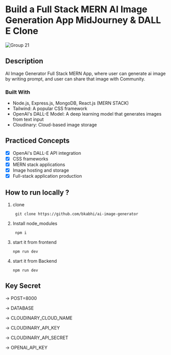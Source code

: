 # Build  a Full Stack MERN AI Image Generation App  MidJourney & DALL E Clone

![Group 21](https://user-images.githubusercontent.com/47373251/221367502-4529cae4-0df5-4b7a-99cd-a1cf3612718e.png)


## Description

AI Image Generator Full Stack MERN App, where user can generate ai image by writing prompt, and user can share that image with Community.

### Built With

* Node.js, Express.js, MongoDB, React.js (MERN STACK) 
* Tailwind: A popular CSS framework
* OpenAI's DALL-E Model: A deep learning model that generates images from text input
* Cloudinary: Cloud-based image storage


<!-- USAGE EXAMPLES -->
## Practiced Concepts
- [x] OpenAi's DALL-E API integration
- [x] CSS frameworks
- [x] MERN stack applications
- [x] Image hosting and storage
- [x] Full-stack application production

## How to run locally ?

1.  clone
    ```
     git clone https://github.com/bkabhi/ai-image-generator
    ```
2.  Install node_modules
    ```
     npm i
    ```
3.  start it from frontend
    ```
    npm run dev
    ```

3.  start it from Backend
    ```
    npm run dev
    ```

## Key Secret

-> POST=8000

-> DATABASE

<!-- CLOUDINARY -->
-> CLOUDINARY_CLOUD_NAME

-> CLOUDINARY_API_KEY

-> CLOUDINARY_API_SECRET

<!-- OPENAI -->
-> OPENAI_API_KEY
